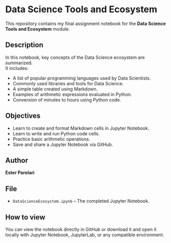 # Data Science Tools and Ecosystem

This repository contains my final assignment notebook for the **Data Science Tools and Ecosystem** module.

##  Description

In this notebook, key concepts of the Data Science ecosystem are summarized.  
It includes:

- A list of popular programming languages used by Data Scientists.
- Commonly used libraries and tools for Data Science.
- A simple table created using Markdown.
- Examples of arithmetic expressions evaluated in Python.
- Conversion of minutes to hours using Python code.

##  Objectives

- Learn to create and format Markdown cells in Jupyter Notebook.
- Learn to write and run Python code cells.
- Practice basic arithmetic operations.
- Save and share a Jupyter Notebook via GitHub.

##  Author

**Ester Parolari**

##  File

- `DataScienceEcosystem.ipynb` – The completed Jupyter Notebook.

##  How to view

You can view the notebook directly in GitHub or download it and open it locally with Jupyter Notebook, JupyterLab, or any compatible environment.
